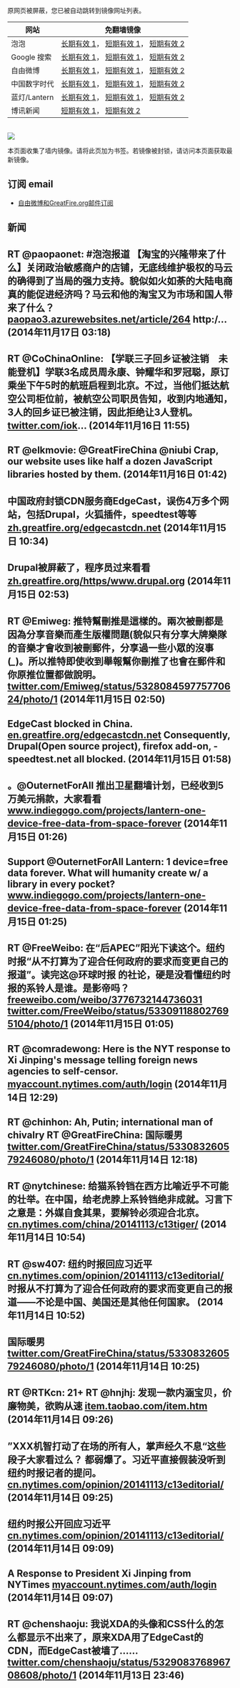 <p>原网页被屏蔽，您已被自动跳转到镜像网址列表。</p>
<table>
    <thead>
        <tr>
            <th>网站</th>
            <th>免翻墙镜像</th>
        </tr>
    </thead>
    <tbody>    
        <tr>
            <td>泡泡</td>
            <td>            
                <a href="http://a984.da1.akamai.net/f/1/1/1/dci.download.akamai.com/35985/159415/1/p/" target="jx1">长期有效 1</a>，            
                <a href="https://paopao3.azurewebsites.net" target="jx2">短期有效 1</a>，            
                <a href="https://d19ysv8o6fv16v.cloudfront.net" target="jx3">短期有效 2</a>
            </td>
        </tr>    
        <tr>
            <td>Google 搜索</td>
            <td>            
                <a href="http://e2546.g.akamaiedge.net/f/1/1/1/dci.download.akamai.com/35985/159415/1/g/" target="jx4">长期有效 1</a>，            
                <a href="https://865ba.azurewebsites.net" target="jx5">短期有效 1</a>，            
                <a href="https://d3vv89cvqbrqlq.cloudfront.net" target="jx6">短期有效 2</a>
            </td>
        </tr>    
        <tr>
            <td>自由微博</td>
            <td>            
                <a href="http://a984.da1.akamai.net/f/1/1/1/dci.download.akamai.com/35985/159415/1/f/" target="jx7">长期有效 1</a>，            
                <a href="https://fw6.azurewebsites.net" target="jx8">短期有效 1</a>，            
                <a href="https://d2fstso2jh4dhr.cloudfront.net" target="jx9">短期有效 2</a>
            </td>
        </tr>    
        <tr>
            <td>中国数字时代</td>
            <td>            
                <a href="http://a123.g.akamai.net/f/1/1/1/dci.download.akamai.com/35985/159415/1/c/" target="jx10">长期有效 1</a>，            
                <a href="https://39bf.azurewebsites.net" target="jx11">短期有效 1</a>，            
                <a href="https://dazdu2iuzl72b.cloudfront.net" target="jx12">短期有效 2</a>
            </td>
        </tr>    
        <tr>
            <td>蓝灯/Lantern</td>
            <td>            
                <a href="http://a123.g.akamai.net/f/1/1/1/dci.download.akamai.com/35985/159415/1/l/" target="jx13">长期有效 1</a>，            
                <a href="https://lantern1.azurewebsites.net" target="jx14">短期有效 1</a>，            
                <a href="https://dx1djqjpnvurw.cloudfront.net" target="jx15">短期有效 2</a>
            </td>
        </tr>    
        <tr>
            <td>博讯新闻</td>
            <td>            
                <a href="https://boxun2.azurewebsites.net" target="jx16">短期有效 1</a>，            
                <a href="https://d3588w5hqzcepn.cloudfront.net" target="jx17">短期有效 2</a>
            </td>
        </tr>
    </tbody>
</table>
<br/>
<img src="https://raw.githubusercontent.com/greatfire/z/master/logos.gif" />

本页面收集了墙内镜像。请将此页加为书签。若镜像被封锁，请访问本页面获取最新镜像。

## 订阅 email
* <a href="https://b.us7.list-manage.com/subscribe?u=854fca58782082e0cbdf204a0&id=c78949b93c">自由微博和GreatFire.org邮件订阅</a>
    
## 新闻
RT @paopaonet: #泡泡报道 【淘宝的兴隆带来了什么】关闭政治敏感商户的店铺，无底线维护极权的马云的确得到了当局的强力支持。貌似如火如荼的大陆电商真的能促进经济吗？马云和他的淘宝又为市场和国人带来了什么？
<a href="https://paopao3.azurewebsites.net/article/264" target="_BLANK">paopao3.azurewebsites.net/article/264</a> http:/… (2014年11月17日 03:18)
 ---
RT @CoChinaOnline: 【学联三子回乡证被注销　未能登机】学联3名成员周永康、钟耀华和罗冠聪，原订乘坐下午5时的航班启程到北京。不过，当他们抵达航空公司柜位前，被航空公司职员告知，收到内地通知，3人的回乡证已被注销，因此拒绝让3人登机。 <a href="https://twitter.com/iok" target="_BLANK">twitter.com/iok</a>… (2014年11月16日 11:55)
 ---
RT @elkmovie: @GreatFireChina @niubi Crap, our website uses like half a dozen JavaScript libraries hosted by them. (2014年11月16日 01:42)
 ---
中国政府封锁CDN服务商EdgeCast，误伤4万多个网站，包括Drupal，火狐插件，speedtest等等 <a href="https://zh.greatfire.org/edgecastcdn.net" target="_BLANK">zh.greatfire.org/edgecastcdn.net</a> (2014年11月15日 10:34)
 ---
Drupal被屏蔽了，程序员过来看看 <a href="https://zh.greatfire.org/https/www.drupal.org" target="_BLANK">zh.greatfire.org/https/www.drupal.org</a> (2014年11月15日 02:53)
 ---
RT @Emiweg: 推特幫刪推是這樣的。兩次被刪都是因為分享音樂而產生版權問題(貌似只有分享大牌樂隊的音樂才會收到被刪郵件，分享過一些小眾的沒事(*_*)。所以推特即使收到舉報幫你刪推了也會在郵件和你原推位置都做說明。 <a href="https://twitter.com/Emiweg/status/532808459775770624/photo/1" target="_BLANK">twitter.com/Emiweg/status/532808459775770624/photo/1</a> (2014年11月15日 02:50)
 ---
EdgeCast blocked in China. <a href="https://en.greatfire.org/edgecastcdn.net" target="_BLANK">en.greatfire.org/edgecastcdn.net</a> Consequently, Drupal(Open source project), firefox add-on, -speedtest.net all blocked. (2014年11月15日 01:58)
 ---
。@OuternetForAll 推出卫星翻墙计划，已经收到5万美元捐款，大家看看 <a href="https://www.indiegogo.com/projects/lantern-one-device-free-data-from-space-forever" target="_BLANK">www.indiegogo.com/projects/lantern-one-device-free-data-from-space-forever</a> (2014年11月15日 01:26)
 ---
Support @OuternetForAll Lantern: 1 device=free data forever. What will humanity create w/ a library in every pocket? <a href="https://www.indiegogo.com/projects/lantern-one-device-free-data-from-space-forever" target="_BLANK">www.indiegogo.com/projects/lantern-one-device-free-data-from-space-forever</a> (2014年11月15日 01:25)
 ---
RT @FreeWeibo: 在“后APEC”阳光下读这个。纽约时报“从不打算为了迎合任何政府的要求而变更自己的报道”。读完这@环球时报 的社论，硬是没看懂纽约时报的系铃人是谁。是影帝吗？ <a href="https://freeweibo.com/weibo/3776732144736031" target="_BLANK">freeweibo.com/weibo/3776732144736031</a> <a href="https://twitter.com/FreeWeibo/status/533091188027695104/photo/1" target="_BLANK">twitter.com/FreeWeibo/status/533091188027695104/photo/1</a> (2014年11月15日 01:05)
 ---
RT @comradewong: Here is the NYT response to Xi Jinping's message telling foreign news agencies to self-censor. <a href="https://myaccount.nytimes.com/auth/login?URI=http%3A%2F%2Fwww.nytimes.com%2F2014%2F11%2F13%2Fopinion%2Fa-response-to-president-xi-jinping.html%3Fsmid%3Dtw-share%26_r%3D5&REFUSE_COOKIE_ERROR=SHOW_ERROR" target="_BLANK">myaccount.nytimes.com/auth/login</a> (2014年11月14日 12:29)
 ---
RT @chinhon: Ah, Putin; international man of chivalry RT @GreatFireChina: 国际暖男 <a href="https://twitter.com/GreatFireChina/status/533083260579246080/photo/1" target="_BLANK">twitter.com/GreatFireChina/status/533083260579246080/photo/1</a> (2014年11月14日 12:18)
 ---
RT @nytchinese: 给猫系铃铛在西方比喻近乎不可能的壮举。在中国，给老虎脖上系铃铛绝非成就。习言下之意是：外媒自食其果，要解铃必须迎合北京。<a href="http://cn.nytimes.com/china/20141113/c13tiger/" target="_BLANK">cn.nytimes.com/china/20141113/c13tiger/</a> (2014年11月14日 10:54)
 ---
RT @sw407: 纽约时报回应习近平<a href="http://cn.nytimes.com/opinion/20141113/c13editorial/" target="_BLANK">cn.nytimes.com/opinion/20141113/c13editorial/</a>  时报从不打算为了迎合任何政府的要求而变更自己的报道——不论是中国、美国还是其他任何国家。 (2014年11月14日 10:52)
 ---
国际暖男 <a href="https://twitter.com/GreatFireChina/status/533083260579246080/photo/1" target="_BLANK">twitter.com/GreatFireChina/status/533083260579246080/photo/1</a> (2014年11月14日 10:25)
 ---
RT @RTKcn: 21+ RT @hnjhj: 发现一款内涵宝贝，价廉物美，欲购从速 <a href="http://item.taobao.com/item.htm?id=15313110296" target="_BLANK">item.taobao.com/item.htm</a> (2014年11月14日 09:26)
 ---
”XXX机智打动了在场的所有人，掌声经久不息“这些段子大家看过么？ 都弱爆了。习近平直接假装没听到纽约时报记者的提问。 <a href="http://cn.nytimes.com/opinion/20141113/c13editorial/" target="_BLANK">cn.nytimes.com/opinion/20141113/c13editorial/</a> (2014年11月14日 09:25)
 ---
纽约时报公开回应习近平 <a href="http://cn.nytimes.com/opinion/20141113/c13editorial/" target="_BLANK">cn.nytimes.com/opinion/20141113/c13editorial/</a> (2014年11月14日 09:09)
 ---
A Response to President Xi Jinping from NYTimes <a href="https://myaccount.nytimes.com/auth/login?URI=http%3A%2F%2Fwww.nytimes.com%2F2014%2F11%2F13%2Fopinion%2Fa-response-to-president-xi-jinping.html%3F_r%3D5&REFUSE_COOKIE_ERROR=SHOW_ERROR" target="_BLANK">myaccount.nytimes.com/auth/login</a> (2014年11月14日 09:07)
 ---
RT @chenshaoju: 我说XDA的头像和CSS什么的怎么都显示不出来了，原来XDA用了EdgeCast的CDN，而EdgeCast被墙了…… <a href="https://twitter.com/chenshaoju/status/532908376896708608/photo/1" target="_BLANK">twitter.com/chenshaoju/status/532908376896708608/photo/1</a> (2014年11月13日 23:46)
 ---
